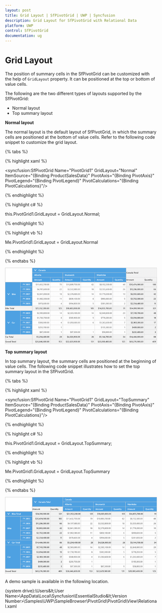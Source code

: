 ```yaml
---
layout: post
title: Grid Layout | SfPivotGrid | UWP | Syncfusion
description: Grid Layout for SfPivotGrid with Relational Data
platform: UWP
control: SfPivotGrid
documentation: ug
---
```


# Grid Layout

The position of summary cells in the SfPivotGrid can be customized with the help of `GridLayout` property. It can be positioned at the top or bottom of value cells.

The following are the two different types of layouts supported by the SfPivotGrid:

* Normal layout
* Top summary layout

**Normal layout**

The normal layout is the default layout of SfPivotGrid, in which the summary cells are positioned at the bottom of value cells. Refer to the following code snippet to customize the grid layout.

{% tabs %}

{% highlight xaml %}

 <syncfusion:SfPivotGrid Name="PivotGrid1" GridLayout="Normal"
                         ItemSource="{Binding ProductSalesData}" PivotAxis="{Binding PivotAxis}"
                         PivotLegend="{Binding PivotLegend}" PivotCalculations="{Binding PivotCalculations}"/>

{% endhighlight %}

{% highlight c# %}

this.PivotGrid1.GridLayout = GridLayout.Normal;

{% endhighlight %}

{% highlight vb %}

Me.PivotGrid1.GridLayout = GridLayout.Normal

{% endhighlight %}

{% endtabs %}

![](Grid-Layout_images/Grid-Layouts_img1.png)

**Top summary layout**

In top summary layout, the summary cells are positioned at the beginning of value cells. The following code snippet illustrates how to set the top summary layout in the SfPivotGrid.

{% tabs %}

{% highlight xaml %}

 <syncfusion:SfPivotGrid Name="PivotGrid1" GridLayout="TopSummary"
                         ItemSource="{Binding ProductSalesData}" PivotAxis="{Binding PivotAxis}"
                         PivotLegend="{Binding PivotLegend}" PivotCalculations="{Binding PivotCalculations}"/>

{% endhighlight %}

{% highlight c# %}

this.PivotGrid1.GridLayout = GridLayout.TopSummary;

{% endhighlight %}

{% highlight vb %}

Me.PivotGrid1.GridLayout = GridLayout.TopSummary

{% endhighlight %}

{% endtabs %}

![](Grid-Layout_images/Grid-Layouts_img2.png)

A demo sample is available in the following location.

{system drive}:\Users\&lt;User Name&gt;\AppData\Local\Syncfusion\EssentialStudio\&lt;Version Number&gt;\Samples\UWP\SampleBrowser\PivotGrid\PivotGrid\View\Relational.xaml